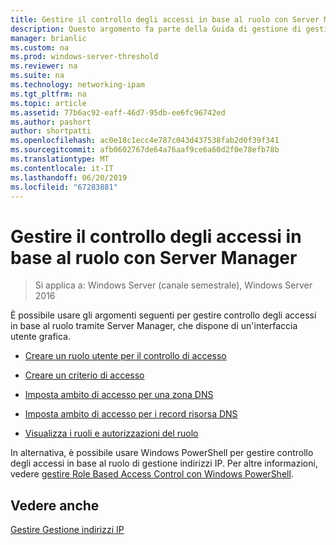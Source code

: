 ```yaml
---
title: Gestire il controllo degli accessi in base al ruolo con Server Manager
description: Questo argomento fa parte della Guida di gestione di gestione indirizzi IP (IPAM) in Windows Server 2016.
manager: brianlic
ms.custom: na
ms.prod: windows-server-threshold
ms.reviewer: na
ms.suite: na
ms.technology: networking-ipam
ms.tgt_pltfrm: na
ms.topic: article
ms.assetid: 77b6ac92-eaff-46d7-95db-ee6fc96742ed
ms.author: pashort
author: shortpatti
ms.openlocfilehash: ac0e18c1ecc4e787c043d437538fab2d0f39f341
ms.sourcegitcommit: afb0602767de64a76aaf9ce6a60d2f0e78efb78b
ms.translationtype: MT
ms.contentlocale: it-IT
ms.lasthandoff: 06/20/2019
ms.locfileid: "67283881"
---
```

# <a name="manage-role-based-access-control-with-server-manager"></a>Gestire il controllo degli accessi in base al ruolo con Server Manager

>Si applica a: Windows Server (canale semestrale), Windows Server 2016

È possibile usare gli argomenti seguenti per gestire controllo degli accessi in base al ruolo tramite Server Manager, che dispone di un'interfaccia utente grafica.  
  
-   [Creare un ruolo utente per il controllo di accesso](../../technologies/ipam/Create-a-User-Role-for-Access-Control.md)  
  
-   [Creare un criterio di accesso](../../technologies/ipam/Create-an-Access-Policy.md)  
  
-   [Imposta ambito di accesso per una zona DNS](../../technologies/ipam/Set-Access-Scope-for-a-DNS-Zone.md)
  
-   [Imposta ambito di accesso per i record risorsa DNS](../../technologies/ipam/Set-Access-Scope-for-DNS-Resource-Records.md)
  
-   [Visualizza i ruoli e autorizzazioni del ruolo](../../technologies/ipam/View-Roles-and-Role-Permissions.md)
  
In alternativa, è possibile usare Windows PowerShell per gestire controllo degli accessi in base al ruolo di gestione indirizzi IP. Per altre informazioni, vedere [gestire Role Based Access Control con Windows PowerShell](../../technologies/ipam/Manage-Role-Based-Access-Control-with-Windows-PowerShell.md).
  
## <a name="see-also"></a>Vedere anche  
[Gestire Gestione indirizzi IP](Manage-IPAM.md)  
  


